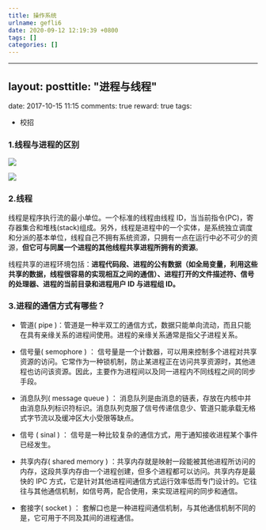 ```yaml
---
title: 操作系统
urlname: gefli6
date: 2020-09-12 12:19:39 +0800
tags: []
categories: []
---
```


---

## layout: posttitle: "进程与线程"

date: 2017-10-15 11:15
comments: true
reward: true
tags:

- 校招

### 1.线程与进程的区别

![](https://ws1.sinaimg.cn/large/aacc02d8ly1fxvocw1d71j212p0e17i5.jpg#alt=image)

![](https://ws2.sinaimg.cn/large/aacc02d8ly1fxvnlguox1j211s07w7a9.jpg#alt=image)

### 2.线程

线程是程序执行流的最小单位。一个标准的线程由线程 ID，当当前指令(PC)，寄存器集合和堆栈(stack)组成。另外，线程是进程中的一个实体，是系统独立调度和分派的基本单位，线程自己不拥有系统资源，只拥有一点在运行中必不可少的资源，**但它可与同属一个进程的其他线程共享进程所拥有的资源**。

线程共享的进程环境包括：**进程代码段、进程的公有数据（如全局变量，利用这些共享的数据，线程很容易的实现相互之间的通信）、进程打开的文件描述符、信号的处理器、进程的当前目录和进程用户 ID 与进程组 ID。**

### 3.进程的通信方式有哪些？

- 管道( pipe )：管道是一种半双工的通信方式，数据只能单向流动，而且只能在具有亲缘关系的进程间使用。进程的亲缘关系通常是指父子进程关系。

- 信号量( semophore ) ： 信号量是一个计数器，可以用来控制多个进程对共享资源的访问。它常作为一种锁机制，防止某进程正在访问共享资源时，其他进程也访问该资源。因此，主要作为进程间以及同一进程内不同线程之间的同步手段。

- 消息队列( message queue ) ： 消息队列是由消息的链表，存放在内核中并由消息队列标识符标识。消息队列克服了信号传递信息少、管道只能承载无格式字节流以及缓冲区大小受限等缺点。

- 信号 ( sinal ) ： 信号是一种比较复杂的通信方式，用于通知接收进程某个事件已经发生。

- 共享内存( shared memory ) ：共享内存就是映射一段能被其他进程所访问的内存，这段共享内存由一个进程创建，但多个进程都可以访问。共享内存是最快的 IPC 方式，它是针对其他进程间通信方式运行效率低而专门设计的。它往往与其他通信机制，如信号两，配合使用，来实现进程间的同步和通信。

- 套接字( socket ) ： 套解口也是一种进程间通信机制，与其他通信机制不同的是，它可用于不同及其间的进程通信。
